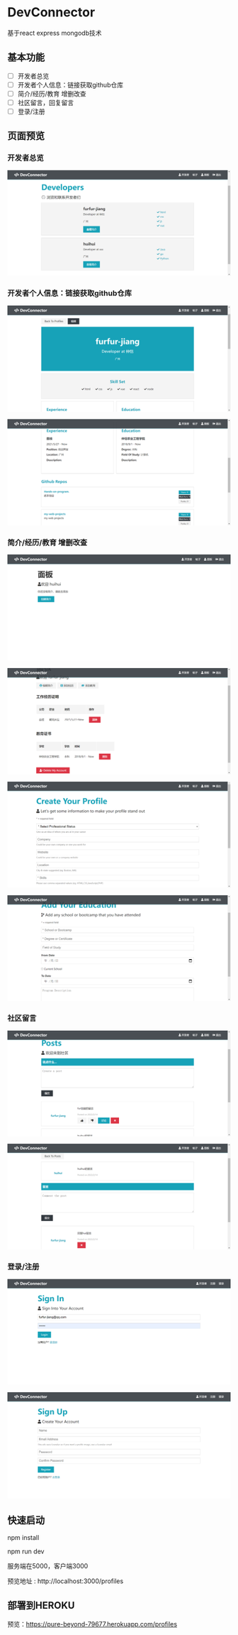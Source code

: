 # DevConnector

基于react express mongodb技术

## 基本功能

- [ ] 开发者总览
- [ ] 开发者个人信息：链接获取github仓库
- [ ] 简介/经历/教育 增删改查
- [ ] 社区留言，回复留言
- [ ] 登录/注册

## 页面预览

### 开发者总览

![image-20220214150852474](./image/image-20220214150852474.png)

### 开发者个人信息：链接获取github仓库

![image-20220214150933784](./image/image-20220214150933784.png)

![image-20220214150953371](./image/image-20220214150953371.png)

### 简介/经历/教育 增删改查

![image-20220214150230051](./image/image-20220214150230051.png)

![image-20220214150713693](./image/image-20220214150713693.png)

![image-20220214150246780](./image/image-20220214150246780.png)

![image-20220214150636692](./image/image-20220214150636692.png)



### 社区留言

![image-20220214150757442](./image/image-20220214150757442.png)

![image-20220214150833192](./image/image-20220214150833192.png)

### 登录/注册



![image-20220214151143069](./image/image-20220214151143069.png)

![image-20220214151027989](./image/image-20220214151027989.png)

## 快速启动

npm install

npm run dev

服务端在5000，客户端3000

预览地址 : http://localhost:3000/profiles



## 部署到HEROKU

预览：https://pure-beyond-79677.herokuapp.com/profiles




